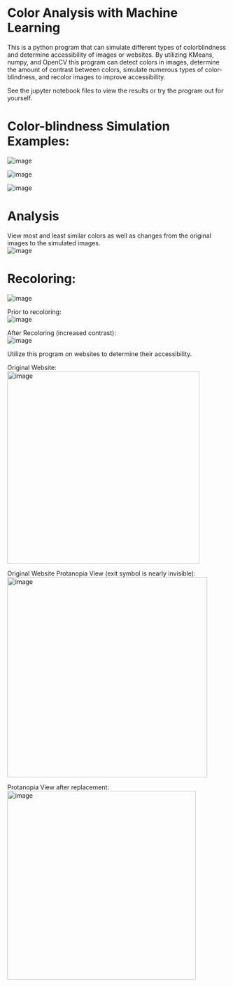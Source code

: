 # Color Analysis with Machine Learning
This is a python program that can simulate different types of colorblindness and determine accessibility of images or websites. By utilizing KMeans, numpy, and OpenCV this program can detect colors in images, determine the amount of contrast between colors, simulate numerous types of color-blindness, and recolor images to improve accessibility. 

See the jupyter notebook files to view the results or try the program out for yourself.

# Color-blindness Simulation Examples:

![image](https://user-images.githubusercontent.com/89547692/234436939-906ac95f-91a6-4122-a63b-96aaffc98e07.png)

![image](https://user-images.githubusercontent.com/89547692/234437023-bca12261-33d1-4473-a94a-73899ff32094.png)

![image](https://user-images.githubusercontent.com/89547692/234437040-8f49e571-04a9-4e72-a47a-0bcfdb312beb.png)

# Analysis

View most and least similar colors as well as changes from the original images to the simulated images.
<br/>
![image](https://user-images.githubusercontent.com/89547692/234438109-b884b5e3-39ed-4d7d-8e47-90c84d676de8.png)


# Recoloring:

![image](https://user-images.githubusercontent.com/89547692/234437076-87e7007c-437a-4e8f-b3ab-d0220440b607.png)

Prior to recoloring:
<br/>
![image](https://user-images.githubusercontent.com/89547692/234437141-34fdc8f5-f466-4ce2-be8c-ebb0d09f0380.png)

After Recoloring (increased contrast):
<br/>
![image](https://user-images.githubusercontent.com/89547692/234437172-5bcf2d2d-d710-4110-89e8-2262037cbe20.png)

Utilize this program on websites to determine their accessibility.

Original Website:
<br/>
<img width="439" alt="image" src="https://user-images.githubusercontent.com/89547692/234437564-d9da6247-1e97-40d3-b6a3-cd21ac44f8d1.png">

Original Website Protanopia View (exit symbol is nearly invisible):
<br/>
<img width="457" alt="image" src="https://user-images.githubusercontent.com/89547692/234437368-e3e873de-a72e-4668-a16c-b23070e9753d.png">

Protanopia View after replacement:
<br/>
<img width="431" alt="image" src="https://user-images.githubusercontent.com/89547692/234437534-c7d5d49f-cf4f-439f-b79b-156f206c751e.png">
